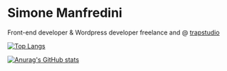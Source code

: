 # Simone Manfredini

Front-end developer & Wordpress developer freelance and @ [trapstudio](https://www.trapstudio.it/)

[![Top Langs](https://github-readme-stats.vercel.app/api/top-langs/?username=simonemanfre&count_private=true)](https://github.com/simonemanfre)

[![Anurag's GitHub stats](https://github-readme-stats.vercel.app/api?username=simonemanfre&count_private=true)](https://github.com/simonemanfre)
